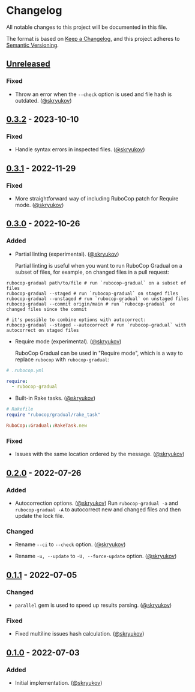 # Changelog

All notable changes to this project will be documented in this file.

The format is based on [Keep a Changelog],
and this project adheres to [Semantic Versioning].

## [Unreleased]

### Fixed

- Throw an error when the `--check` option is used and file hash is outdated. ([@skryukov])

## [0.3.2] - 2023-10-10

### Fixed

- Handle syntax errors in inspected files. ([@skryukov])

## [0.3.1] - 2022-11-29

### Fixed

- More straightforward way of including RuboCop patch for Require mode. ([@skryukov])

## [0.3.0] - 2022-10-26

### Added

- Partial linting (experimental). ([@skryukov])
  
  Partial linting is useful when you want to run RuboCop Gradual on a subset of files, for example, on changed files in a pull request:

```shell
rubocop-gradual path/to/file # run `rubocop-gradual` on a subset of files
rubocop-gradual --staged # run `rubocop-gradual` on staged files
rubocop-gradual --unstaged # run `rubocop-gradual` on unstaged files
rubocop-gradual --commit origin/main # run `rubocop-gradual` on changed files since the commit

# it's possible to combine options with autocorrect:
rubocop-gradual --staged --autocorrect # run `rubocop-gradual` with autocorrect on staged files
```

- Require mode (experimental). ([@skryukov])

  RuboCop Gradual can be used in "Require mode", which is a way to replace `rubocop` with `rubocop-gradual`:

```yaml
# .rubocop.yml

require:
  - rubocop-gradual
```

- Built-in Rake tasks. ([@skryukov])

```ruby
# Rakefile
require "rubocop/gradual/rake_task"

RuboCop::Gradual::RakeTask.new
```

### Fixed

- Issues with the same location ordered by the message. ([@skryukov])

## [0.2.0] - 2022-07-26

### Added

- Autocorrection options. ([@skryukov])
  Run `rubocop-gradual -a` and `rubocop-gradual -A` to autocorrect new and changed files and then update the lock file.

### Changed

- Rename `--ci` to `--check` option. ([@skryukov])

- Rename `-u, --update` to `-U, --force-update` option. ([@skryukov])

## [0.1.1] - 2022-07-05

### Changed

- `parallel` gem is used to speed up results parsing. ([@skryukov])

### Fixed

- Fixed multiline issues hash calculation. ([@skryukov])

## [0.1.0] - 2022-07-03

### Added

- Initial implementation. ([@skryukov])

[@skryukov]: https://github.com/skryukov

[Unreleased]: https://github.com/skryukov/rubocop-gradual/compare/v0.3.2...HEAD
[0.3.2]: https://github.com/skryukov/rubocop-gradual/compare/v0.3.1...v0.3.2
[0.3.1]: https://github.com/skryukov/rubocop-gradual/compare/v0.3.0...v0.3.1
[0.3.0]: https://github.com/skryukov/rubocop-gradual/compare/v0.2.0...v0.3.0
[0.2.0]: https://github.com/skryukov/rubocop-gradual/compare/v0.1.1...v0.2.0
[0.1.1]: https://github.com/skryukov/rubocop-gradual/compare/v0.1.0...v0.1.1
[0.1.0]: https://github.com/skryukov/rubocop-gradual/commits/v0.1.0

[Keep a Changelog]: https://keepachangelog.com/en/1.0.0/
[Semantic Versioning]: https://semver.org/spec/v2.0.0.html
